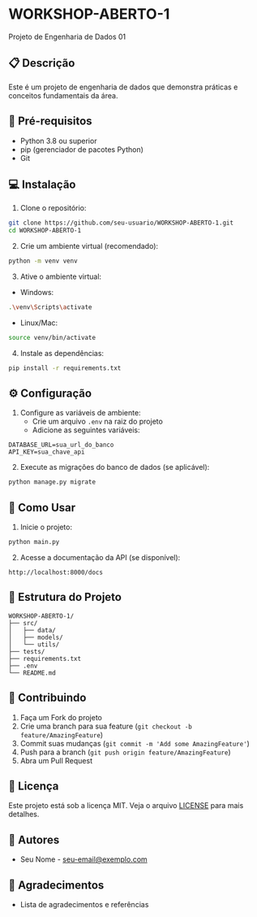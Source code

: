 # WORKSHOP-ABERTO-1
Projeto de Engenharia de Dados 01

## 📋 Descrição
Este é um projeto de engenharia de dados que demonstra práticas e conceitos fundamentais da área.

## 🚀 Pré-requisitos
- Python 3.8 ou superior
- pip (gerenciador de pacotes Python)
- Git

## 💻 Instalação

1. Clone o repositório:
```bash
git clone https://github.com/seu-usuario/WORKSHOP-ABERTO-1.git
cd WORKSHOP-ABERTO-1
```

2. Crie um ambiente virtual (recomendado):
```bash
python -m venv venv
```

3. Ative o ambiente virtual:
- Windows:
```bash
.\venv\Scripts\activate
```
- Linux/Mac:
```bash
source venv/bin/activate
```

4. Instale as dependências:
```bash
pip install -r requirements.txt
```

## ⚙️ Configuração

1. Configure as variáveis de ambiente:
   - Crie um arquivo `.env` na raiz do projeto
   - Adicione as seguintes variáveis:
```env
DATABASE_URL=sua_url_do_banco
API_KEY=sua_chave_api
```

2. Execute as migrações do banco de dados (se aplicável):
```bash
python manage.py migrate
```

## 🎯 Como Usar

1. Inicie o projeto:
```bash
python main.py
```

2. Acesse a documentação da API (se disponível):
```
http://localhost:8000/docs
```

## 📁 Estrutura do Projeto
```
WORKSHOP-ABERTO-1/
├── src/
│   ├── data/
│   ├── models/
│   └── utils/
├── tests/
├── requirements.txt
├── .env
└── README.md
```

## 🤝 Contribuindo
1. Faça um Fork do projeto
2. Crie uma branch para sua feature (`git checkout -b feature/AmazingFeature`)
3. Commit suas mudanças (`git commit -m 'Add some AmazingFeature'`)
4. Push para a branch (`git push origin feature/AmazingFeature`)
5. Abra um Pull Request

## 📝 Licença
Este projeto está sob a licença MIT. Veja o arquivo [LICENSE](LICENSE) para mais detalhes.

## 👥 Autores
- Seu Nome - [seu-email@exemplo.com](mailto:seu-email@exemplo.com)

## 🙏 Agradecimentos
- Lista de agradecimentos e referências
